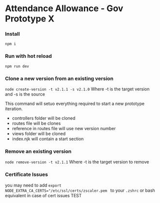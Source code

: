 # Attendance Allowance - Gov Prototype X

### Install
`npm i`

### Run with hot reload
`npm run dev`

### Clone a new version from an existing version
`node create-version -t v2.1.1 -s v2.1.0`
Where -t is the target version and -s is the source

This command will setuo everything required to start a new prototype iteration.

- controllers folder will be cloned
- routes file will be clones
- reference in routes file will use new version number
- views folder will be cloned
- index.njk will contain a start section

### Remove an existing version
`node remove-version -t v2.1.1`
Where -t is the target version to remove

### Certificate Issues
you may need to add 
`export NODE_EXTRA_CA_CERTS="/etc/ssl/certs/zscaler.pem `
to your `.zshrc` or bash equivalent in case of cert issues
TEST